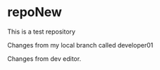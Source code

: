 # repoNew
This is a test repository

Changes from my local branch called developer01

Changes from dev editor.